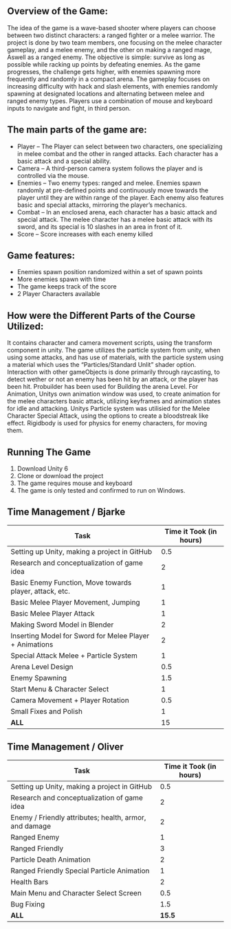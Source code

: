 ## Overview of the Game:
The idea of the game is a wave-based shooter where players can choose between two distinct characters: a ranged fighter or a melee warrior. The project is done by two team members, one focusing on the melee character gameplay, and a melee enemy, and the other on making a ranged mage, Aswell as a ranged enemy. The objective is simple: survive as long as possible while racking up points by defeating enemies. As the game progresses, the challenge gets higher, with enemies spawning more frequently and randomly in a compact arena.
The gameplay focuses on increasing difficulty with hack and slash elements, with enemies randomly spawning at designated locations and alternating between melee and ranged enemy types. Players use a combination of mouse and keyboard inputs to navigate and fight, in third person.
## The main parts of the game are:
-	Player – The Player can select between two characters, one specializing in melee combat and the other in ranged attacks. Each character has a basic attack and a special ability.
-	Camera – A third-person camera system follows the player and is controlled via the mouse.
-	Enemies – Two enemy types: ranged and melee. Enemies spawn randomly at pre-defined points and continuously move towards the player until they are within range of the player. Each enemy also features basic and special attacks, mirroring the player’s mechanics.
-	Combat – In an enclosed arena, each character has a basic attack and special attack. The melee character has a melee basic attack with its sword, and its special is 10 slashes in an area in front of it.
-	Score – Score increases with each enemy killed
## Game features:
-	Enemies spawn position randomized within a set of spawn points
-	More enemies spawn with time
-	The game keeps track of the score
-	2 Player Characters available
## How were the Different Parts of the Course Utilized:
It contains character and camera movement scripts, using the transform component in unity.  The game utilizes the particle system from unity, when using some attacks, and has use of materials, with the particle system using a material which uses the “Particles/Standard Unlit” shader option. Interaction with other gameObjects is done primarily through raycasting, to detect wether or not an enemy has been hit by an attack, or the player has been hit. Probuilder has been used for Building the arena Level. For Animation, Unitys own animation window was used, to create animation for the melee characters basic attack, utilizing keyframes and animation states for idle and attacking. Unitys Particle system was utilisied for the Melee Character Special Attack, using the options to create a bloodstreak like effect. Rigidbody is used for physics for enemy characters, for moving them.

## Running The Game
1. Download Unity 6
2. Clone or download the project
3. The game requires mouse and keyboard
4. The game is only tested and confirmed to run on Windows.

## Time Management / Bjarke

| Task                                              | Time it Took (in hours) |
|---------------------------------------------------|-------------------------|
| Setting up Unity, making a project in GitHub      | 0.5                     |
| Research and conceptualization of game idea       | 2                       |
| Basic Enemy Function, Move towards player, attack, etc. | 1                |
| Basic Melee Player Movement, Jumping              | 1                       |
| Basic Melee Player Attack                         | 1                       |
| Making Sword Model in Blender                         | 2                       |
| Inserting Model for Sword for Melee Player + Animations | 2                  |
| Special Attack Melee + Particle System            | 1                       |
| Arena Level Design                                | 0.5                     |
| Enemy Spawning                                    | 1.5                     |
| Start Menu & Character Select                     | 1                       |
| Camera Movement + Player Rotation                 | 0.5                     |
| Small Fixes and Polish                            | 1                     |
| **ALL**                                           |   15                  |

## Time Management / Oliver

| Task                                           | Time it Took (in hours) |
|------------------------------------------------|--------------------------|
| Setting up Unity, making a project in GitHub  | 0.5                      |
| Research and conceptualization of game idea   | 2                        |
| Enemy / Friendly attributes; health, armor, and damage | 2                 |
| Ranged Enemy                                   | 1                        |
| Ranged Friendly                                | 3                        |
| Particle Death Animation                       | 2                        |
| Ranged Friendly Special Particle Animation    | 1                        |
| Health Bars                                    | 2                        |
| Main Menu and Character Select Screen         | 0.5                      |
| Bug Fixing                                     | 1.5                      |
| **ALL**                                       | **15.5**                   |
